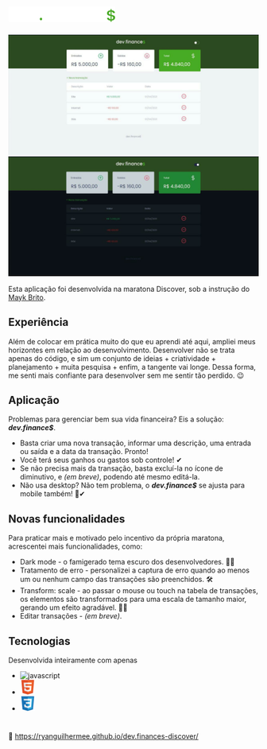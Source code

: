  # <img src="assets/logo.svg" height="30px"> 

 ![interface](./assets/interface.jpeg)
 ![interface](./assets/dark-interface.jpeg)

Esta aplicação foi desenvolvida na maratona Discover, sob a instrução do [Mayk Brito](https://github.com/maykbrito). 

## Experiência

Além de colocar em prática muito do que eu aprendi até aqui, ampliei meus horizontes em relação ao desenvolvimento. 
Desenvolver não se trata apenas do código, e sim um conjunto de ideias + criatividade + planejamento + muita pesquisa + enfim, 
a tangente vai longe. Dessa forma, me senti mais confiante para desenvolver sem me sentir tão perdido. 😉

## Aplicação

Problemas para gerenciar bem sua vida financeira? Eis a solução: **_dev.finance$_**. <br>
- Basta criar uma nova transação, informar uma descrição, uma entrada ou saída e a data da transação. Pronto! <br>
- Você terá seus ganhos ou gastos sob controle! ✔ <br>
- Se não precisa mais da transação, basta excluí-la no ícone de diminutivo, e _(em breve)_, podendo até mesmo editá-la. <br>
- Não usa desktop? Não tem problema, o **_dev.finance$_** se ajusta para mobile também! 📱✔

## Novas funcionalidades 

Para praticar mais e motivado pelo incentivo da própria maratona, acrescentei mais funcionalidades, como: <br>
- Dark mode - o famigerado tema escuro dos desenvolvedores. 🧛‍♀️ <br>
- Tratamento de erro - personalizei a captura de erro quando ao menos um ou nenhum campo das transações são preenchidos. 🛠
- Transform: scale - ao passar o mouse ou touch na tabela de transações, os elementos são transformados para uma escala de tamanho maior, 
gerando um efeito agradável. 💆‍♂️
- Editar transações - _(em breve)_.

## Tecnologias

Desenvolvida inteiramente com apenas <br>
- <img src="https://cdn.svgporn.com/logos/javascript.svg" alt="javascript" width="30" height="30"/>
- <img src="https://github.com/devicons/devicon/blob/master/icons/html5/html5-original.svg" alt="html5" width="30" height="30"/>
- <img src="https://raw.githubusercontent.com/devicons/devicon/9c6bfdb9783cdfe1018666ed76adcfd3eab6fad6/icons/css3/css3-original.svg" alt="css3" width="30" height="30"/>
#
📌 https://ryanguilhermee.github.io/dev.finances-discover/
